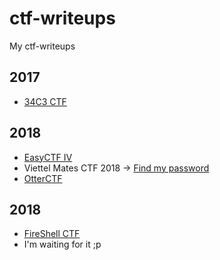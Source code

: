 # ctf-writeups
My ctf-writeups

## 2017
* [34C3 CTF](34C3_CTF)

## 2018
* [EasyCTF IV](EasyCTF_IV)
* Viettel Mates CTF 2018 -> [Find my password](Viettel_Mates_CTF_2018/find_my_password.md)
* [OtterCTF](OtterCTF_2018)

## 2018
* [FireShell CTF](FireShell_CTF_2019)
* I'm waiting for it ;p
